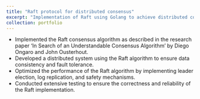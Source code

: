 ```yaml
---
title: "Raft protocol for distributed consensus"
excerpt: "Implementation of Raft using Golang to achieve distributed consensus <br/><img src='/images/p_raft.png' width=400 height=240>"
collection: portfolio
---
```


* Implemented the Raft consensus algorithm as described in the research paper ‘In Search of an
Understandable Consensus Algorithm’ by Diego Ongaro and John Ousterhout.
* Developed a distributed system using the Raft algorithm to ensure data consistency and fault tolerance.
* Optimized the performance of the Raft algorithm by implementing leader election, log replication, and safety mechanisms.
* Conducted extensive testing to ensure the correctness and reliability of the Raft implementation.